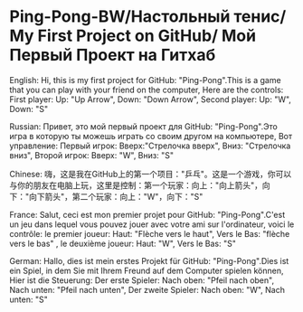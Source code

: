 # Ping-Pong-BW/Настольный тенис/ My First Project on GitHub/ Мой Первый Проект на Гитхаб
English:
Hi, this is my first project for GitHub: "Ping-Pong".This is a game that you can play with your friend on the computer, Here are the controls: First player: Up: "Up Arrow", Down: "Down Arrow", Second player: Up: "W", Down: "S"

Russian:
Привет, это мой первый проект для GitHub: "Ping-Pong".Это игра в которую ты можешь играть со своим другом на компьютере, Вот управление: Первый игрок: Вверх:"Стрелочка вверх", Вниз: "Стрелочка вниз", Второй игрок: Вверх: "W", Вниз: "S"

Chinese:
嗨，这是我在GitHub上的第一个项目："乒乓"。这是一个游戏，你可以与你的朋友在电脑上玩，这里是控制：第一个玩家：向上："向上箭头"，向下："向下箭头"，第二个玩家：向上："W"，向下："S"

France:
Salut, ceci est mon premier projet pour GitHub: "Ping-Pong".C'est un jeu dans lequel vous pouvez jouer avec votre ami sur l'ordinateur, voici le contrôle: le premier joueur: Haut: "Flèche vers le haut", Vers le Bas: "flèche vers le bas" , le deuxième joueur: Haut: "W", Vers le Bas: "S"

German:
Hallo, dies ist mein erstes Projekt für GitHub: "Ping-Pong".Dies ist ein Spiel, in dem Sie mit Ihrem Freund auf dem Computer spielen können, Hier ist die Steuerung: Der erste Spieler: Nach oben: "Pfeil nach oben", Nach unten: "Pfeil nach unten", Der zweite Spieler: Nach oben: "W", Nach unten: "S"
